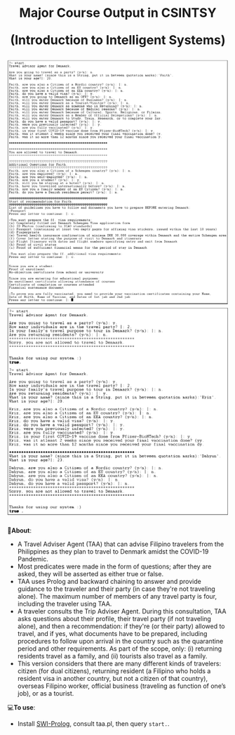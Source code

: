<h1 align="center">
Major Course Output in CSINTSY

(Introduction to Intelligent Systems)

<img src="Other Deliverables/sample_convo_a.png" width="949px">
<img src="Other Deliverables/sample_convo_b.png"></h1>

📝**About**:
   - A Travel Adviser Agent (TAA) that can advise Filipino travelers from the Philippines as they plan to travel to Denmark 
     amidst the COVID-19 Pandemic. 
   - Most predicates were made in the form of questions; after they are asked, they will be asserted as either true or false.
   - TAA uses Prolog and backward chaining to answer and provide guidance to the traveler and their
     party (in case they're not traveling alone). The maximum number of members of any travel party
     is four, including the traveler using TAA.
   - A traveler consults the Trip Adviser Agent. During this consultation, TAA asks questions about their
     profile, their travel party (if not traveling alone), and then a recommendation: if they're (or their party) allowed
     to travel, and if yes, what documents have to be prepared, including procedures to follow upon arrival in
     the country such as the quarantine period and other requirements. As part of the scope, only: (i) returning
     residents travel as a family, and (ii) tourists also travel as a family.
   - This version considers that there are many different kinds of travelers: citizen (for dual citizens), returning
     resident (a Filipino who holds a resident visa in another country, but not a citizen of that country), overseas
     Filipino worker, official business (traveling as function of one’s job), or as a tourist.


💻**To use**:

   - Install [SWI-Prolog](https://www.swi-prolog.org/Download.html), consult taa.pl, then query `start.`.
